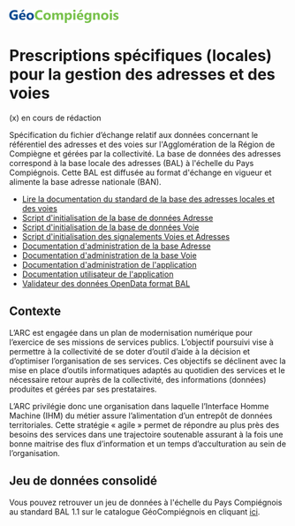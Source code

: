 ![picto](https://github.com/sigagglocompiegne/orga_gest_igeo/blob/master/doc/img/geocompiegnois_2020_reduit_v2.png)

# Prescriptions spécifiques (locales) pour la gestion des adresses et des voies

(x) en cours de rédaction

Spécification du fichier d’échange relatif aux données concernant le référentiel des adresses et des voies sur l'Agglomération de la Région de Compiègne et gérées par la collectivité. La base de données des adresses correspond à la base locale des adresses (BAL) à l'échelle du Pays Compiégnois. Cette BAL est diffusée au format d'échange en vigueur et alimente la base adresse nationale (BAN). 

- [Lire la documentation du standard de la base des adresses locales et des voies](gabarit/livrables.md)
- [Script d'initialisation de la base de données Adresse](sql/init_bd_adresse.sql) 
- [Script d'initialisation de la base de données Voie](sql/init_bd_voie.sql) 
- [Script d'initialisation des signalements Voies et Adresses](sql/init_bd_rva.sql) 
- [Documentation d'administration de la base Adresse](doc/doc_admin_bd_adresse.md) 
- [Documentation d'administration de la base Voie](doc/doc_admin_bd_voie.md) 
- [Documentation d'administration de l'application](doc/doc_admin_app_rva.md)
- [Documentation utilisateur de l'application](doc/doc_user_app_rva.md)
- [Validateur des données OpenData format BAL](doc/doc_user_bal.md)


## Contexte

L’ARC est engagée dans un plan de modernisation numérique pour l’exercice de ses missions de services publics. L’objectif poursuivi vise à permettre à la collectivité de se doter d’outil d’aide à la décision et d’optimiser l’organisation de ses services. Ces objectifs se déclinent avec la mise en place d’outils informatiques adaptés au quotidien des services et le nécessaire retour auprès de la collectivité, des informations (données) produites et gérées par ses prestataires. 

L’ARC privilégie donc une organisation dans laquelle l’Interface Homme Machine (IHM) du métier assure l’alimentation d’un entrepôt de données territoriales. Cette stratégie « agile » permet de répondre au plus près des besoins des services dans une trajectoire soutenable assurant à la fois une bonne maitrise des flux d’information et un temps d’acculturation au sein de l’organisation.


## Jeu de données consolidé

Vous pouvez retrouver un jeu de données à l'échelle du Pays Compiégnois au standard BAL 1.1 sur le catalogue GéoCompiégnois en cliquant [ici](https://geo.compiegnois.fr/geonetwork/srv/fre/catalog.search#/metadata/e6397bad-6f3d-4999-9280-307c32b8d969).


